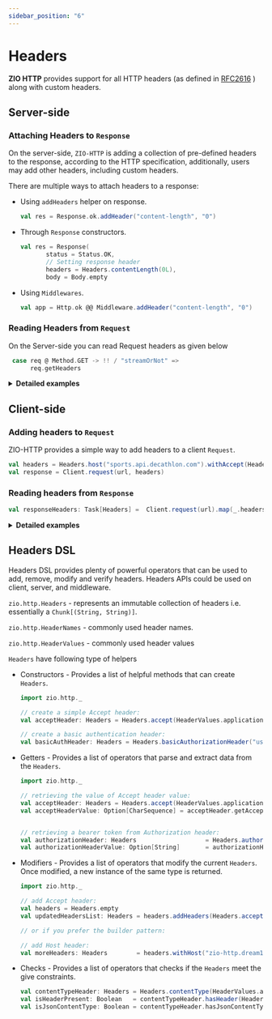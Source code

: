 ```yaml
---
sidebar_position: "6"
---
```

# Headers

**ZIO HTTP** provides support for all HTTP headers (as defined in [RFC2616](https://datatracker.ietf.org/doc/html/rfc2616) ) along with  custom headers.

## Server-side

### Attaching Headers to `Response`
On the server-side, `ZIO-HTTP` is adding a collection of pre-defined headers to the response, according to the HTTP specification, additionally, users may add other headers, including custom headers.

There are multiple ways to attach headers to a response:
- Using `addHeaders` helper on response.
    ```scala
    val res = Response.ok.addHeader("content-length", "0")
    ```

- Through `Response` constructors.
    ```scala
    val res = Response(
           status = Status.OK,
           // Setting response header 
           headers = Headers.contentLength(0L),
           body = Body.empty
    ```
- Using `Middlewares`.
    ```scala
    val app = Http.ok @@ Middleware.addHeader("content-length", "0")
    ```

### Reading Headers from `Request`

On the Server-side you can read Request headers as given below

```scala
 case req @ Method.GET -> !! / "streamOrNot" =>
      req.getHeaders
```

<details>
<summary><b>Detailed examples </b></summary>


- Example below shows how the Headers could be added to a response by using `Response` constructors and how a custom header is added to `Response` through `addHeader`:

  ```scala
  import zio.http._
  import zio.http.service.Server
  import zio.{App, Chunk, ExitCode, URIO}
  import zio.stream.ZStream
  
  object SimpleResponseDispatcher extends App {
    override def run(args: List[String]): URIO[zio.ZEnv, ExitCode] = {
  
      // Starting the server (for more advanced startup configuration checkout `HelloWorldAdvanced`)
      Server.start(8090, app.silent).exitCode
    }
  
    // Create a message as a Chunk[Byte]
    val message                    = Chunk.fromArray("Hello world !\r\n".getBytes(HTTP_CHARSET))
    // Use `Http.collect` to match on route
    val app: HttpApp[Any, Nothing] = Http.collect[Request] {
  
      // Simple (non-stream) based route
      case Method.GET -> !! / "health" => Response.ok
  
      // From Request(req), the headers are accessible.
      case req @ Method.GET -> !! / "streamOrNot" =>
        // Checking if client is able to handle streaming response
        val acceptsStreaming: Boolean = req.hasHeader(HeaderNames.accept, HeaderValues.applicationOctetStream)
        if (acceptsStreaming)
          Response(
            status = Status.OK,
            // Setting response header 
            headers = Headers.contentLength(message.length.toLong), // adding CONTENT-LENGTH header
            body = Body.fromStream(ZStream.fromChunk(message)), // Encoding content using a ZStream
          )
        else { 
          // Adding a custom header to Response
          Response(status = Status.ACCEPTED, body = Body.fromChunk(message)).addHeader("X-MY-HEADER", "test")
        }
    }
  }
  
  ```
- The following example shows how Headers could be added to `Response` in the `Middleware` implementation:

    ```scala
    
      /**
       * Creates an authentication middleware that only allows authenticated requests to be passed on to the app.
       */
      final def customAuth(
        verify: Headers => Boolean,
        responseHeaders: Headers = Headers.empty,
      ): HttpMiddleware[Any, Nothing] =
        Middleware.ifThenElse[Request](req => verify(req.getHeaders))(
          _ => Middleware.identity,
          _ => Middleware.fromHttp(Http.status(Status.FORBIDDEN).addHeaders(responseHeaders)),
        )
    
    ```

- More examples:
  - [BasicAuth](https://github.com/zio/zio-http/blob/main/example/src/main/scala/BasicAuth.scala)
  - [Authentication](https://github.com/zio/zio-http/blob/main/example/src/main/scala/Authentication.scala)

</details>

## Client-side

### Adding headers to `Request` 

ZIO-HTTP provides a simple way to add headers to a client `Request`. 

```scala
val headers = Headers.host("sports.api.decathlon.com").withAccept(HeaderValues.applicationJson)
val response = Client.request(url, headers)
```

### Reading headers from `Response`

```scala
val responseHeaders: Task[Headers] =  Client.request(url).map(_.headers)
```

<details>
<summary><b>Detailed examples</b> </summary>

- The sample below shows how a header could be added to a client request:

    ```scala
    import zio.http._
    import zio.http.service._
    import zio._
    
    object SimpleClientJson extends App {
      val env     = ChannelFactory.auto ++ EventLoopGroup.auto()
      val url     = "http://sports.api.decathlon.com/groups/water-aerobics"
      // Construct headers
      val headers = Headers.host("sports.api.decathlon.com").withAccept(HeaderValues.applicationJson) 
    
      val program = for {
        // Pass headers to request
        res  <- Client.request(url, headers)
        // List all response headers
        _    <- console.putStrLn(res.headers.toList.mkString("\n"))
        data <-
          // Check if response contains a specified header with a specified value.
          if (res.hasHeader(HeaderNames.contentType, HeaderValues.applicationJson))
            res.bodyAsString
          else
            res.bodyAsString
        _    <- console.putStrLn { data }
      } yield ()
    
      override def run(args: List[String]): URIO[zio.ZEnv, ExitCode] = program.exitCode.provideCustomLayer(env)
    
    }
    ```

</details>

## Headers DSL

Headers DSL provides plenty of powerful operators that can be used to add, remove, modify and verify headers. Headers APIs could be used on client, server, and middleware.

`zio.http.Headers`      - represents an immutable collection of headers i.e. essentially a `Chunk[(String, String)]`.

`zio.http.HeaderNames`  - commonly used header names.

`zio.http.HeaderValues` - commonly used header values

`Headers` have following type of helpers
- Constructors -  Provides a list of helpful methods that can create `Headers`.

    ```scala
    import zio.http._
    
    // create a simple Accept header:
    val acceptHeader: Headers = Headers.accept(HeaderValues.applicationJson)
    
    // create a basic authentication header:
    val basicAuthHeader: Headers = Headers.basicAuthorizationHeader("username", "password")
    ```

- Getters - Provides a list of operators that parse and extract data from the `Headers`.

    ```scala
    import zio.http._
    
    // retrieving the value of Accept header value:
    val acceptHeader: Headers = Headers.accept(HeaderValues.applicationJson)
    val acceptHeaderValue: Option[CharSequence] = acceptHeader.getAccept
    
    
    // retrieving a bearer token from Authorization header:
    val authorizationHeader: Headers                   = Headers.authorization("Bearer test")
    val authorizationHeaderValue: Option[String]       = authorizationHeader.getBearerToken
    ```

- Modifiers - Provides a list of operators that modify the current `Headers`. Once modified, a new instance of the same type is returned.

    ```scala
    import zio.http._
    
    // add Accept header:
    val headers = Headers.empty
    val updatedHeadersList: Headers = headers.addHeaders(Headers.accept(HeaderValues.applicationJson))
    
    // or if you prefer the builder pattern:
    
    // add Host header:
    val moreHeaders: Headers        = headers.withHost("zio-http.dream11.com")
    
    ```

- Checks - Provides a list of operators that checks if the `Headers` meet the give constraints.

    ```scala
    val contentTypeHeader: Headers = Headers.contentType(HeaderValues.applicationJson)
    val isHeaderPresent: Boolean   = contentTypeHeader.hasHeader(HeaderNames.contentType) 
    val isJsonContentType: Boolean = contentTypeHeader.hasJsonContentType
    
    
    ```
